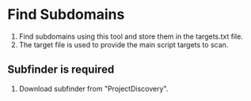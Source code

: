 # Find Subdomains

1. Find subdomains using this tool and store them in the targets.txt file.
2. The target file is used to provide the main script targets to scan.

## Subfinder is required

1. Download subfinder from "ProjectDiscovery".
